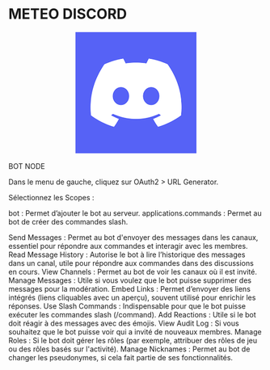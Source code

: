 # METEO DISCORD

<p align="center">
    <img src="https://github.com/Rbtsv2/meteo-discord/blob/master/img/discord.png?raw=true" alt="Discord">
</p>


BOT NODE

Dans le menu de gauche, cliquez sur OAuth2 > URL Generator.

Sélectionnez les Scopes :

bot : Permet d’ajouter le bot au serveur.
applications.commands : Permet au bot de créer des commandes slash.


Send Messages : Permet au bot d'envoyer des messages dans les canaux, essentiel pour répondre aux commandes et interagir avec les membres.
Read Message History : Autorise le bot à lire l’historique des messages dans un canal, utile pour répondre aux commandes dans des discussions en cours.
View Channels : Permet au bot de voir les canaux où il est invité.
Manage Messages : Utile si vous voulez que le bot puisse supprimer des messages pour la modération.
Embed Links : Permet d’envoyer des liens intégrés (liens cliquables avec un aperçu), souvent utilisé pour enrichir les réponses.
Use Slash Commands : Indispensable pour que le bot puisse exécuter les commandes slash (/command).
Add Reactions : Utile si le bot doit réagir à des messages avec des émojis.
View Audit Log : Si vous souhaitez que le bot puisse voir qui a invité de nouveaux membres.
Manage Roles : Si le bot doit gérer les rôles (par exemple, attribuer des rôles de jeu ou des rôles basés sur l'activité).
Manage Nicknames : Permet au bot de changer les pseudonymes, si cela fait partie de ses fonctionnalités.